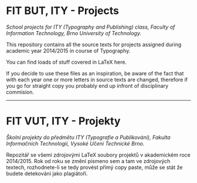 # FIT BUT, ITY - Projects
*School projects for ITY (Typography and Publishing) class, Faculty of Information Technology, Brno University of Technology.*

This repository contains all the source texts for projects assigned during academic year 2014/2015 in course of Typography.
 
You can find loads of stuff covered in LaTeX here. 

If you decide to use these files as an inspiration, be aware of the fact that with each year one or more letters in source texts are changed, therefore if you go for straight copy you probably end up infront of disciplinary commision.

___
# FIT VUT, ITY - Projekty
*Školní projekty do předmětu ITY (Typografie a Publikování), Fakulta Informačních Technologií, Vysoké Učení Technické Brno.*

Repozitář se všemi zdrojovými LaTeX soubory projektů v akademickém roce 2014/2015. Rok od roku se změní písmeno sem a tam ve zdrojových textech, rozhodnete-li se tedy provést přímý copy paste, může se stát že budete detekováni jako plagiátoři.
